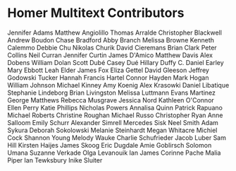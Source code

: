 # Homer Multitext Contributors #

Jennifer Adams
Matthew Angiolillo
Thomas Arralde
Christopher Blackwell
Andrew Boudon
Chase Bradford
Abby Branch
Melissa Browne
Kenneth Calemmo
Debbie Chu
Nikolas Churik
David Cieremans
Brian Clark
Peter Collins
Neil Curran
Jennifer Curtin
James D'Amico
Matthew Davis
Alex Dobens
William Dolan
Scott Dubé
Casey Dué
Hillary Duffy
C. Daniel Earley
Mary Ebbott
Leah Elder
James Fox
Eliza Gettel
David Gleeson
Jeffrey Godowski
Tucker Hannah
Francis Hartel
Connor Hayden
Mark Hogan
William Johnson
Michael Kinney
Amy Koenig
Alex Krasowki
Daniel Libatique
Stephanie Lindeborg
Brian Livingston
Melissa Luttmann
Evans Martinez
George Matthews
Rebecca Musgrave
Jessica Nord
Kathleen O'Connor
Ellen Perry
Katie Phillips
Nicholas Powers
Annalisa Quinn
Patrick Rapuano
Michael Roberts
Christine Roughan
Michael Russo
Christopher Ryan
Anne Salloom
Emily Schurr
Alexander Simrell
Mercedes Sisk
Neel Smith
Adam Sykura
Deborah Sokolowski
Melanie Steinhardt
Megan Whitacre
Michiel Cock
Shannon Young
Melody Wauke
Charlie Schufrieder
Jacob Luber
Sam Hill
Kirsten Haijes
James Skoog
Eric Dugdale
Amie Goblirsch
Solomon Umana
Suzanne Verkade
Olga Levanouik
Ian James
Corinne Pache
Malia Piper
Ian Tewksbury
Inike Sluiter


